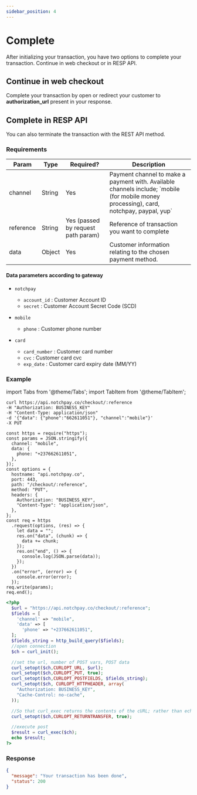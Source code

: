 ```yaml
---
sidebar_position: 4
---
```


# Complete

After initializing your transaction, you have two options to complete your transaction. Continue in web checkout or in RESP API.

## Continue in web checkout

Complete your transaction by open or redirect your customer to **authorization_url** present in your response.

## Complete in RESP API

You can also terminate the transaction with the REST API method.

### Requirements

<table>
<thead>
<tr>
<th>Param</th>
<th>Type</th>
<th>Required?</th>
<th>Description</th>
</tr>
</thead>
<tbody>
<tr>
<td>channel</td>
<td>String</td>
<td>Yes</td>
<td>Payment channel to make a payment with. Available channels include; `mobile (for mobile money processing), card, notchpay, paypal, yup`  </td>
</tr>
<tr>
<td>reference</td>
<td>String</td>
<td>Yes (passed by request path param)</td>
<td>Reference of transaction you want to complete  </td>
</tr>
<tr>
<td>data</td>
<td>Object</td>
<td>Yes</td>
<td>Customer information relating to the chosen payment method.</td>
</tr>
</tbody>
</table>

#### Data parameters according to gateway

- `notchpay`
  - `account_id` : Customer Account ID
  - `secret` : Customer Account Secret Code (SCD)
- `mobile`
  - `phone` : Customer phone number
- `card`

  - `card_number` : Customer card number
  - `cvc` : Customer card cvc
  - `exp_date` : Customer card expiry date (MM/YY)

### Example

import Tabs from '@theme/Tabs';
import TabItem from '@theme/TabItem';

<Tabs>
<TabItem value="curl" label="cURL">

```curl
curl https://api.notchpay.co/checkout/:reference
-H "Authorization: BUSINESS_KEY"
-H "Content-Type: application/json"
-d '{"data": {"phone":"662611051"}, "channel":"mobile"}'
-X PUT
```

</TabItem>
<TabItem value="node" label="NodeJS">

```node
const https = require("https");
const params = JSON.stringify({
  channel: "mobile",
  data: {
    phone: "+237662611051",
  },
});
const options = {
  hostname: "api.notchpay.co",
  port: 443,
  path: "/checkout/:reference",
  method: "PUT",
  headers: {
    Authorization: "BUSINESS_KEY",
    "Content-Type": "application/json",
  },
};
const req = https
  .request(options, (res) => {
    let data = "";
    res.on("data", (chunk) => {
      data += chunk;
    });
    res.on("end", () => {
      console.log(JSON.parse(data));
    });
  })
  .on("error", (error) => {
    console.error(error);
  });
req.write(params);
req.end();
```

</TabItem>
<TabItem value="php" label="PHP">

```php
<?php
  $url = "https://api.notchpay.co/checkout/:reference";
  $fields = [
    'channel' => "mobile",
    'data' => [
      'phone' => "+237662611051",
  ];
  $fields_string = http_build_query($fields);
  //open connection
  $ch = curl_init();

  //set the url, number of POST vars, POST data
  curl_setopt($ch,CURLOPT_URL, $url);
  curl_setopt($ch,CURLOPT_PUT, true);
  curl_setopt($ch,CURLOPT_POSTFIELDS, $fields_string);
  curl_setopt($ch, CURLOPT_HTTPHEADER, array(
    "Authorization: BUSINESS_KEY",
    "Cache-Control: no-cache",
  ));

  //So that curl_exec returns the contents of the cURL; rather than echoing it
  curl_setopt($ch,CURLOPT_RETURNTRANSFER, true);

  //execute post
  $result = curl_exec($ch);
  echo $result;
?>
```

</TabItem>
</Tabs>

### Response

```json
{
  "message": "Your transaction has been done",
  "status": 200
}
```
